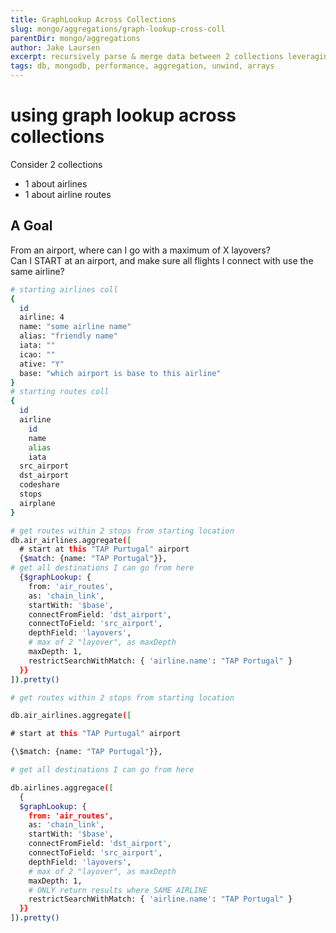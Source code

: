 ```yaml
---
title: GraphLookup Across Collections
slug: mongo/aggregations/graph-lookup-cross-coll
parentDir: mongo/aggregations
author: Jake Laursen
excerpt: recursively parse & merge data between 2 collections leveraging a "target" collection
tags: db, mongodb, performance, aggregation, unwind, arrays
---
```


# using graph lookup across collections

Consider 2 collections

- 1 about airlines
- 1 about airline routes

## A Goal

From an airport, where can I go with a maximum of X layovers?  
Can I START at an airport, and make sure all flights I connect with use the same airline?

```bash
# starting airlines coll
{
  id
  airline: 4
  name: "some airline name"
  alias: "friendly name"
  iata: ""
  icao: ""
  ative: "Y"
  base: "which airport is base to this airline"
}
# starting routes coll
{
  id
  airline
    id
    name
    alias
    iata
  src_airport
  dst_airport
  codeshare
  stops
  airplane
}

# get routes within 2 stops from starting location
db.air_airlines.aggregate([
  # start at this "TAP Purtugal" airport
  {$match: {name: "TAP Portugal"}},
# get all destinations I can go from here
  {$graphLookup: {
    from: 'air_routes',
    as: 'chain_link',
    startWith: '$base',
    connectFromField: 'dst_airport',
    connectToField: 'src_airport',
    depthField: 'layovers',
    # max of 2 "layover", as maxDepth
    maxDepth: 1,
    restrictSearchWithMatch: { 'airline.name': "TAP Portugal" }
  }}
]).pretty()

# get routes within 2 stops from starting location

db.air_airlines.aggregate([

# start at this "TAP Purtugal" airport

{\$match: {name: "TAP Portugal"}},

# get all destinations I can go from here

db.airlines.aggregace([
  {
  $graphLookup: {
    from: 'air_routes',
    as: 'chain_link',
    startWith: '$base',
    connectFromField: 'dst_airport',
    connectToField: 'src_airport',
    depthField: 'layovers',
    # max of 2 "layover", as maxDepth
    maxDepth: 1,
    # ONLY return results where SAME AIRLINE
    restrictSearchWithMatch: { 'airline.name': "TAP Portugal" }
  }}
]).pretty()


```
